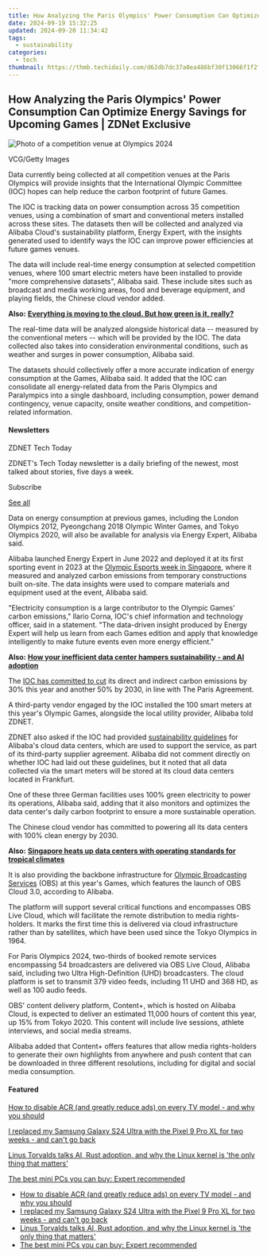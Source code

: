 ```yaml
---
title: How Analyzing the Paris Olympics' Power Consumption Can Optimize Energy Savings for Upcoming Games | ZDNet Exclusive
date: 2024-09-19 15:32:25
updated: 2024-09-20 11:34:42
tags:
  - sustainability
categories:
  - tech
thumbnail: https://thmb.techidaily.com/d62db7dc37a0ea486bf30f13066f1f2f1060eddc2d95bbca5778077eceeabf38.jpg
---
```


## How Analyzing the Paris Olympics' Power Consumption Can Optimize Energy Savings for Upcoming Games | ZDNet Exclusive

![Photo of a competition venue at Olympics 2024](https://www.zdnet.com/a/img/resize/63bfdde4151355311bc5544cf7675341ebe03a79/2024/07/26/cc704a1f-a0fa-4634-8286-8b2e873ddbfa/olympics-venue-vcg072024.jpg?auto=webp&width=1280)

VCG/Getty Images

Data currently being collected at all competition venues at the Paris Olympics will provide insights that the International Olympic Committee (IOC) hopes can help reduce the carbon footprint of future Games. 

The IOC is tracking data on power consumption across 35 competition venues, using a combination of smart and conventional meters installed across these sites. The datasets then will be collected and analyzed via Alibaba Cloud's sustainability platform, Energy Expert, with the insights generated used to identify ways the IOC can improve power efficiencies at future games venues. 

The data will include real-time energy consumption at selected competition venues, where 100 smart electric meters have been installed to provide "more comprehensive datasets", Alibaba said. These include sites such as broadcast and media working areas, food and beverage equipment, and playing fields, the Chinese cloud vendor added. 

**Also:** [**Everything is moving to the cloud. But how green is it, really?**](https://www.zdnet.com/article/everything-is-moving-to-the-cloud-but-how-green-is-it-really/)

The real-time data will be analyzed alongside historical data -- measured by the conventional meters -- which will be provided by the IOC. The data collected also takes into consideration environmental conditions, such as weather and surges in power consumption, Alibaba said. 

The datasets should collectively offer a more accurate indication of energy consumption at the Games, Alibaba said. It added that the IOC can consolidate all energy-related data from the Paris Olympics and Paralympics into a single dashboard, including consumption, power demand contingency, venue capacity, onsite weather conditions, and competition-related information.

#### Newsletters

ZDNET Tech Today

ZDNET's Tech Today newsletter is a daily briefing of the newest, most talked about stories, five days a week.

 Subscribe

[See all](https://www.zdnet.com/newsletters/)

Data on energy consumption at previous games, including the London Olympics 2012, Pyeongchang 2018 Olympic Winter Games, and Tokyo Olympics 2020, will also be available for analysis via Energy Expert, Alibaba said. 

Alibaba launched Energy Expert in June 2022 and deployed it at its first sporting event in 2023 at the [Olympic Esports week in Singapore](https://www.zdnet.com/article/singapore-to-host-first-olympic-esports-week-in-2023/), where it measured and analyzed carbon emissions from temporary constructions built on-site. The data insights were used to compare materials and equipment used at the event, Alibaba said. 

"Electricity consumption is a large contributor to the Olympic Games' carbon emissions," llario Corna, IOC's chief information and technology officer, said in a statement. "The data-driven insight produced by Energy Expert will help us learn from each Games edition and apply that knowledge intelligently to make future events even more energy efficient."

**Also:** [**How your inefficient data center hampers sustainability - and AI adoption**](https://www.zdnet.com/article/how-your-inefficient-data-center-hampers-sustainability-and-ai-adoption/)

The [IOC has committed to cut](https://olympics.com/ioc/sustainability/climate) its direct and indirect carbon emissions by 30% this year and another 50% by 2030, in line with The Paris Agreement.

A third-party vendor engaged by the IOC installed the 100 smart meters at this year's Olympic Games, alongside the local utility provider, Alibaba told ZDNET. 

ZDNET also asked if the IOC had provided [sustainability guidelines](https://www.zdnet.com/article/singapore-wants-only-data-centres-that-are-efficient/) for Alibaba's cloud data centers, which are used to support the service, as part of its third-party supplier agreement. Alibaba did not comment directly on whether IOC had laid out these guidelines, but it noted that all data collected via the smart meters will be stored at its cloud data centers located in Frankfurt.

One of these three German facilities uses 100% green electricity to power its operations, Alibaba said, adding that it also monitors and optimizes the data center's daily carbon footprint to ensure a more sustainable operation. 

The Chinese cloud vendor has committed to powering all its data centers with 100% clean energy by 2030.

**Also:** [**Singapore heats up data centers with operating standards for tropical climates**](https://www.zdnet.com/article/singapore-heats-up-data-centers-with-operating-standards-for-tropical-climates/)

It is also providing the backbone infrastructure for [Olympic Broadcasting Services](https://www.zdnet.com/article/olympic-broadcasting-service-aims-to-set-sport-streaming-benchmark-with-alibaba/) (OBS) at this year's Games, which features the launch of OBS Cloud 3.0, according to Alibaba.

The platform will support several critical functions and encompasses OBS Live Cloud, which will facilitate the remote distribution to media rights-holders. It marks the first time this is delivered via cloud infrastructure rather than by satellites, which have been used since the Tokyo Olympics in 1964.

For Paris Olympics 2024, two-thirds of booked remote services encompassing 54 broadcasters are delivered via OBS Live Cloud, Alibaba said, including two Ultra High-Definition (UHD) broadcasters. The cloud platform is set to transmit 379 video feeds, including 11 UHD and 368 HD, as well as 100 audio feeds.

OBS' content delivery platform, Content+, which is hosted on Alibaba Cloud, is expected to deliver an estimated 11,000 hours of content this year, up 15% from Tokyo 2020\. This content will include live sessions, athlete interviews, and social media streams.

Alibaba added that Content+ offers features that allow media rights-holders to generate their own highlights from anywhere and push content that can be downloaded in three different resolutions, including for digital and social media consumption.

#### Featured

[How to disable ACR (and greatly reduce ads) on every TV model - and why you should](https://www.zdnet.com/article/how-to-disable-acr-and-greatly-reduce-ads-on-every-tv-model-and-why-you-should/ "How to disable ACR (and greatly reduce ads) on every TV model - and why you should")

[I replaced my Samsung Galaxy S24 Ultra with the Pixel 9 Pro XL for two weeks - and can't go back](https://www.zdnet.com/article/i-replaced-my-samsung-galaxy-s24-ultra-with-the-pixel-9-pro-xl-for-two-weeks-and-cant-go-back/ "I replaced my Samsung Galaxy S24 Ultra with the Pixel 9 Pro XL for two weeks - and can't go back")

[Linus Torvalds talks AI, Rust adoption, and why the Linux kernel is 'the only thing that matters'](https://www.zdnet.com/article/linus-torvalds-talks-ai-rust-adoption-and-why-the-linux-kernel-is-the-only-thing-that-matters/ "Linus Torvalds talks AI, Rust adoption, and why the Linux kernel is 'the only thing that matters'")

[The best mini PCs you can buy: Expert recommended](https://www.zdnet.com/article/best-mini-pc/ "The best mini PCs you can buy: Expert recommended")

* [How to disable ACR (and greatly reduce ads) on every TV model - and why you should](https://www.zdnet.com/article/how-to-disable-acr-and-greatly-reduce-ads-on-every-tv-model-and-why-you-should/ "How to disable ACR (and greatly reduce ads) on every TV model - and why you should")
* [I replaced my Samsung Galaxy S24 Ultra with the Pixel 9 Pro XL for two weeks - and can't go back](https://www.zdnet.com/article/i-replaced-my-samsung-galaxy-s24-ultra-with-the-pixel-9-pro-xl-for-two-weeks-and-cant-go-back/ "I replaced my Samsung Galaxy S24 Ultra with the Pixel 9 Pro XL for two weeks - and can't go back")
* [Linus Torvalds talks AI, Rust adoption, and why the Linux kernel is 'the only thing that matters'](https://www.zdnet.com/article/linus-torvalds-talks-ai-rust-adoption-and-why-the-linux-kernel-is-the-only-thing-that-matters/ "Linus Torvalds talks AI, Rust adoption, and why the Linux kernel is 'the only thing that matters'")
* [The best mini PCs you can buy: Expert recommended](https://www.zdnet.com/article/best-mini-pc/ "The best mini PCs you can buy: Expert recommended")

<ins class="adsbygoogle"
     style="display:block"
     data-ad-format="autorelaxed"
     data-ad-client="ca-pub-7571918770474297"
     data-ad-slot="1223367746"></ins>



<ins class="adsbygoogle"
     style="display:block"
     data-ad-client="ca-pub-7571918770474297"
     data-ad-slot="8358498916"
     data-ad-format="auto"
     data-full-width-responsive="true"></ins>
